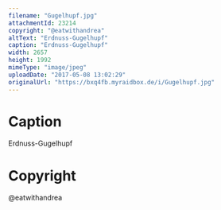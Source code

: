 ```yaml
---
filename: "Gugelhupf.jpg"
attachmentId: 23214
copyright: "@eatwithandrea"
altText: "Erdnuss-Gugelhupf"
caption: "Erdnuss-Gugelhupf"
width: 2657
height: 1992
mimeType: "image/jpeg"
uploadDate: "2017-05-08 13:02:29"
originalUrl: "https://bxq4fb.myraidbox.de/i/Gugelhupf.jpg"
---
```


# Caption

Erdnuss-Gugelhupf

# Copyright

@eatwithandrea

